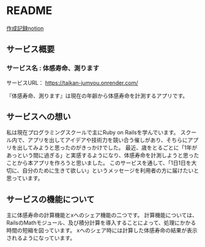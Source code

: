 # README

[作成記録notion](https://impartial-trunk-0da.notion.site/ea217c40a9014d78843a933712fdb4d7?pvs=4)


## サービス概要

### サービス名 : 体感寿命、測ります

サービスURL： https://taikan-jumyou.onrender.com/

『体感寿命、測ります』は現在の年齢から体感寿命を計測するアプリです。


## サービスへの想い
私は現在プログラミングスクールで主にRuby on Railsを学んでいます。
スクール内で、アプリを出してアイデアや技術力を競い合う催しがあり、そちらにアプリを出してみようと思ったのがきっかけでした。
最近、歳をとるごとに「1年があっという間に過ぎる」と実感するようになり、体感寿命を計測しようと思ったことから本アプリを作ろうと思いました。
このサービスを通して、「1日1日を大切に、自分のために生きて欲しい」というメッセージを利用者の方に届けたいと思っています。

## サービスの機能について
主に体感寿命の計算機能とxへのシェア機能の二つです。
計算機能については、RailsのMathモジュール、及び積分計算を導入することによって、処理にかかる時間の短縮を図っています。
xへのシェア時には計算した体感寿命の結果が表示されるようになっています。
